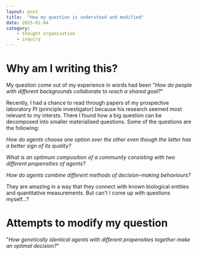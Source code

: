 ```yaml
---
layout: post
title:  "How my question is understood and modified"
date: 2025-01-04
category:
    - thought organisation
    - inquiry
---
```


# Why am I writing this?
My question come out of my experience in words had been "*How do people with different backgrounds collaborate to reach a shared goal?*"

Recently, I had a chance to read through papers of my prospective laboratory PI (principle investigator) because his research seemed most relevant to my intersts. There I found how a big question can be decomposed into smaller materialised questions. Some of the questions are the following:

*How do agents choose one option over the other even though the latter has a better sign of its quality?*

*What is an optimum composition of a community consisting with two different propensities of agents?*

*How do agents combine different methods of decision-making behaviours?*

They are amazing in a way that they connect with known biological entities and quantitative measurements. But can't I come up with questions myself...?

# Attempts to modify my question
"*How genetically identical agents with different propensities together make an optimal decision?*"
